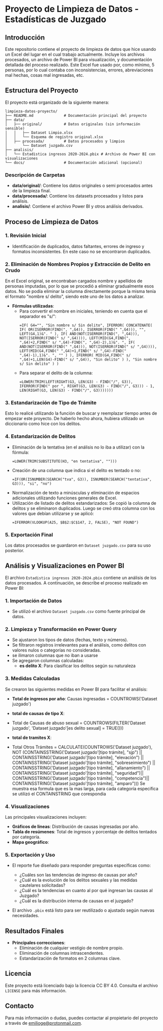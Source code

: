 # Proyecto de Limpieza de Datos - Estadísticas de Juzgado

## Introducción
Este repositorio contiene el proyecto de limpieza de datos que hice usando un Excel del lugar en el cual trabajo actualmente. Incluye los archivos procesados, un archivo de Power BI para visualización, y documentación detallada del proceso realizado. Este Excel fue usado por, como mínimo, 5 personas, por lo cual contaba con inconsistencias, errores, abreviaciones mal hechas, cosas mal ingresadas, etc.

## Estructura del Proyecto

El proyecto está organizado de la siguiente manera:

```
limpieza-datos-proyecto/
├── README.md              # Documentación principal del proyecto
├── data/
│   ├── original/          # Datos originales (sin información sensible)
│   │   ├── Dataset Limpio.xlsx
│   │   └── Esquema de registro original.xlsx
│   ├── procesada/         # Datos procesados y limpios
│       └── Dataset juzgado.csv
├── analisis/
│   └── Estadistica ingresos 2020-2024.pbix # Archivo de Power BI con visualizaciones
└── docs/                  # Documentación adicional (opcional)
```

### Descripción de Carpetas
- **data/original/**: Contiene los datos originales o semi procesados antes de la limpieza final.
- **data/procesada/**: Contiene los datasets procesados y listos para análisis.
- **analisis/**: Contiene el archivo Power BI y otros análisis derivados.

## Proceso de Limpieza de Datos

### 1. Revisión Inicial
- Identificación de duplicados, datos faltantes, errores de ingreso y formatos inconsistentes. En este caso no se encontraron duplicados.

### 2. Eliminación de Nombres Propios y Extracción de Delito en Crudo
En el Excel original, se encontraban cargados nombre y apellidos de personas imputadas, por lo que se procedió a eliminar gradualmente esos datos. No se podía eliminar la columna directamente porque la misma tenía el formato "nombre s/ delito", siendo este uno de los datos a analizar.

- **Fórmulas utilizadas**:
  - Para convertir el nombre en iniciales, teniendo en cuenta que el separador es "s/":
    ```excel
    =IF( G4="", "Sin nombre s/ Sin delito", IFERROR( CONCATENATE( IF( OR(ISERROR(FIND(", ",G4)), ISERROR(FIND(" ",G4))), "", LEFT(G4,1)&". " ), IF( AND(NOT(ISERROR(FIND(", ",G4))), NOT(ISERROR(FIND(" s/ ",G4)))), LEFT(MID(G4,FIND(", ",G4)+2,FIND(" s/ ",G4)-FIND(", ",G4)-2),1)&". ", IF( AND(NOT(ISERROR(FIND(" ",G4))), NOT(ISERROR(FIND(" s/ ",G4)))), LEFT(MID(G4,FIND(" ",G4)+1,FIND(" s/ ",G4)-FIND(" ",G4)-1),1)&". ", "" ) ), IFERROR( MID(G4,FIND(" s/ ",G4)+1,LEN(G4)-FIND(" s/ ",G4)), "Sin delito" ) ), "Sin nombre s/ Sin delito" ) )
    ```
  - Para separar el delito de la columna:
    ```excel
    =LOWER(TRIM(LEFT(RIGHT(G3, LEN(G3) - FIND("/", G3)), IFERROR(FIND(" por ", RIGHT(G3, LEN(G3) - FIND("/", G3))) - 1, LEN(RIGHT(G3, LEN(G3) - FIND("/", G3)))))))
    ```

### 3. Estandarización de Tipo de Trámite
Esto lo realicé utilizando la función de buscar y reemplazar tiempo antes de empezar este proyecto. De haberlo hecho ahora, hubiera utilizado un diccionario como hice con los delitos.

### 4. Estandarización de Delitos
- Eliminación de la tentativa (en el análisis no lo iba a utilizar) con la fórmula:
  ```excel
  =LOWER(TRIM(SUBSTITUTE(H3, "en tentativa", "")))
  ```
- Creación de una columna que indica si el delito es tentado o no:
  ```excel
  =IF(OR(ISNUMBER(SEARCH("tva", G3)), ISNUMBER(SEARCH("tentativa", G3))), "si", "no")
  ```
- Normalización de texto a minúsculas y eliminación de espacios adicionales utilizando funciones generales de Excel.
- Utilización de listado de delitos estandarizados: Se copió la columna de delitos y se eliminaron duplicados. Luego se creó otra columna con los valores que debían utilizarse y se aplicó:
  ```excel
  =IFERROR(VLOOKUP(A25, $B$2:$C$147, 2, FALSE), "NOT FOUND")
  ```

### 5. Exportación Final
Los datos procesados se guardaron en `Dataset juzgado.csv` para su uso posterior.

## Análisis y Visualizaciones en Power BI

El archivo `Estadistica ingresos 2020-2024.pbix` contiene un análisis de los datos procesados. A continuación, se describe el proceso realizado en Power BI:

### 1. Importación de Datos
- Se utilizó el archivo `Dataset juzgado.csv` como fuente principal de datos.

### 2. Limpieza y Transformación en Power Query
- Se ajustaron los tipos de datos (fechas, texto y números).
- Se filtraron registros irrelevantes para el análisis, como delitos con valores nulos o categorías no consideradas.
- se ilimaron columnas que no iban a usarse
- Se agregaron columnas calculadas:
  - **es delito X**: Para clasificar los delitos según su naturaleza

### 3. Medidas Calculadas
Se crearon las siguientes medidas en Power BI para facilitar el análisis:

- **Total de ingresos por año**:
    Causas ingresadas = COUNTROWS('Dataset juzgado')
  
- **total de causas de tipo X**:
- Total de Causas de abuso sexual = COUNTROWS(FILTER('Dataset juzgado', 'Dataset juzgado'[es delito sexual] = TRUE()))
- **total de tramites X**:
- Total Otros Trámites = CALCULATE(COUNTROWS('Dataset juzgado'), NOT (CONTAINSSTRING('Dataset juzgado'[tipo trámite], "sjp") || CONTAINSSTRING('Dataset juzgado'[tipo trámite], "elevación") || CONTAINSSTRING('Dataset juzgado'[tipo trámite], "sobreseimiento") || CONTAINSSTRING('Dataset juzgado'[tipo trámite], "allanamiento") || CONTAINSSTRING('Dataset juzgado'[tipo trámite], "seguridad")|| CONTAINSSTRING('Dataset juzgado'[tipo trámite], "competencia")|| CONTAINSSTRING('Dataset juzgado'[tipo trámite], "amparo")))
  Se muestra esa formula que es la mas larga, para cada categoría especifica se utilizó el CONTAINSTRING que corespondia

### 4. Visualizaciones
Las principales visualizaciones incluyen:
- **Gráficos de lineas**: Distribución de causas ingresadas por año.
- **Tabla de resúmenes**: Total de ingresos y porcentaje de delitos tentados por categoría.
- **Mapa geográfico**:

### 5. Exportación y Uso
- El reporte fue diseñado para responder preguntas específicas como:
  - ¿Cuáles son las tendencias de ingreso de causas por año?
  - ¿Cuál es la evolución de los delitos sexuales y las medidas cautelares solicitadas?
  - ¿Cuál es la tendencias en cuanto al por qué ingresan las causas al Juzgado?
  - ¿Cuál es la distribución interna de causas en el juzgado?
    
- El archivo `.pbix` está listo para ser reutilizado o ajustado según nuevas necesidades.

## Resultados Finales

- **Principales correcciones**:
  - Eliminación de cualquier vestigio de nombre propio.
  - Eliminación de columnas intrascendentes.
  - Estandarización de formatos en 2 columnas clave.


## Licencia
Este proyecto está licenciado bajo la licencia CC BY 4.0. Consulta el archivo `LICENSE` para más información.

## Contacto
Para más información o dudas, puedes contactar al propietario del proyecto a través de emilioge@protonmail.com.


